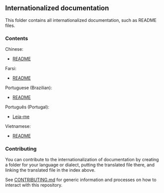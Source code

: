 Internationalized documentation
--------------------------------

This folder contains all internationalized documentation, such as README files.

### Contents

Chinese:

- [README](zh_CN/README.md)

Farsi:

- [README](fa_IR/README.md)

Portuguese (Brazilian):

- [README](pt_BR/README.md)

Português (Portugal):

- [Leia-me](pt_PT/README.md)

Vietnamese:

- [README](vi_VN/README.md)

### Contributing

You can contribute to the internationalization of documentation by creating a
folder for your language or dialect, putting the translated file there, and
linking the translated file in the index above.

See [CONTRIBUTING.md](../../CONTRIBUTING.md) for generic information and
processes on how to interact with this repository.
